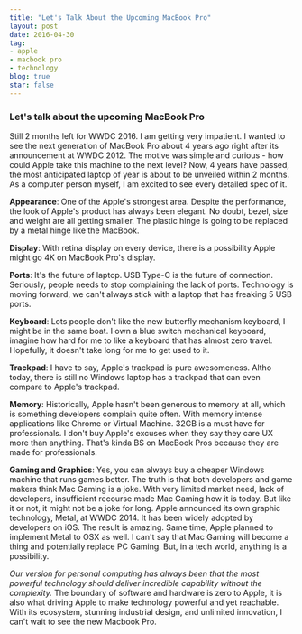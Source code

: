 ```yaml
---
title: "Let's Talk About the Upcoming MacBook Pro"
layout: post
date: 2016-04-30 
tag:
- apple 
- macbook pro
- technology
blog: true
star: false
---
```


### Let's talk about the upcoming MacBook Pro

Still 2 months left for WWDC 2016. I am getting very impatient. I wanted to see the next generation of MacBook Pro about 4 years ago right after its announcement at WWDC 2012. The motive was simple and curious - how could Apple take this machine to the next level? Now, 4 years have passed, the most anticipated laptop of year is about to be unveiled within 2 months. As a computer person myself, I am excited to see every detailed spec of it. 

**Appearance**: One of the Apple's strongest area. Despite the performance, the look of Apple's product has always been elegant. No doubt, bezel, size and weight are all getting smaller. The plastic hinge is going to be replaced by a metal hinge like the MacBook.

**Display**: With retina display on every device, there is a possibility Apple might go 4K on MacBook Pro's display.

**Ports**: It's the future of laptop. USB Type-C is the future of connection. Seriously, people needs to stop complaining the lack of ports. Technology is moving forward, we can't always stick with a laptop that has freaking 5 USB ports.

**Keyboard**: Lots people don't like the new butterfly mechanism keyboard, I might be in the same boat. I own a blue switch mechanical keyboard, imagine how hard for me to like a keyboard that has almost zero travel. Hopefully, it doesn't take long for me to get used to it.

**Trackpad**: I have to say, Apple's trackpad is pure awesomeness. Altho today, there is still no Windows laptop has a trackpad that can even compare to Apple's trackpad.

**Memory**: Historically, Apple hasn't been generous to memory at all, which is something developers complain quite often. With memory intense applications like Chrome or Virtual Machine. 32GB is a must have for professionals. I don't buy Apple's excuses when they say they care UX more than anything. That's kinda BS on MacBook Pros because they are made for professionals.

**Gaming and Graphics**: Yes, you can always buy a cheaper Windows machine that runs games better. The truth is that both developers and game makers think Mac Gaming is a joke. With very limited market need, lack of developers, insufficient recourse made Mac Gaming how it is today. But like it or not, it might not be a joke for long. Apple announced its own graphic technology, Metal, at WWDC 2014. It has been widely adopted by developers on iOS. The result is amazing. Same time, Apple planned to implement Metal to OSX as well. I can't say that Mac Gaming will become a thing and potentially replace PC Gaming. But, in a tech world, anything is a possibility.

*Our version for personal computing has always been that the most powerful technology should deliver incredible capability without the complexity.* The boundary of software and hardware is zero to Apple, it is also what driving Apple to make technology powerful and yet reachable. With its ecosystem, stunning industrial design, and unlimited innovation, I can't wait to see the new Macbook Pro.

